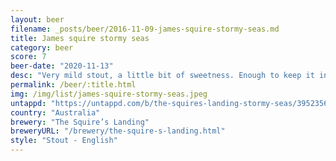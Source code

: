 ```yaml
---
layout: beer
filename: _posts/beer/2016-11-09-james-squire-stormy-seas.md
title: James squire stormy seas
category: beer
score: 7
beer-date: "2020-11-13"
desc: "Very mild stout, a little bit of sweetness. Enough to keep it interesting"
permalink: /beer/:title.html
img: /img/list/james-squire-stormy-seas.jpeg
untappd: "https://untappd.com/b/the-squires-landing-stormy-seas/3952356"
country: "Australia"
brewery: "The Squire’s Landing"
breweryURL: "/brewery/the-squire-s-landing.html"
style: "Stout - English"
---
```

